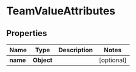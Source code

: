 

# TeamValueAttributes


## Properties

| Name | Type | Description | Notes |
|------------ | ------------- | ------------- | -------------|
|**name** | **Object** |  |  [optional] |



